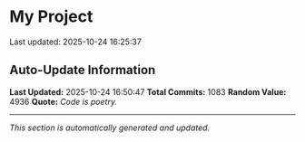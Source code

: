 # My Project


Last updated: 2025-10-24 16:25:37


































































































































































































































































































































































































































































































































































































































































































































































































































































































































































































































































































































































































































































































































































































































































































































## Auto-Update Information

**Last Updated:** 2025-10-24 16:50:47
**Total Commits:** 1083
**Random Value:** 4936
**Quote:** _Code is poetry._

---
_This section is automatically generated and updated._